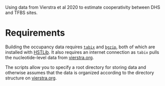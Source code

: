 Using data from Vierstra et al 2020 to estimate cooperativity between DHS and TFBS sites.


# Requirements
Building the occupancy data requires [`tabix`](https://www.htslib.org/doc/tabix.html) and [`bgzip`](https://www.htslib.org/doc/bgzip.html), both of which are installed with [HSTLib](https://www.htslib.org/download/). It also requires an internet connection as `tabix` pulls the nucleotide-level data from [vierstra.org](https://www.vierstra.org/resources/dgf).

The scripts allow you to specify a root directory for storing data and otherwise assumes that the data is organized according to the directory structure on [vierstra.org](https://www.vierstra.org/resources/dgf).

